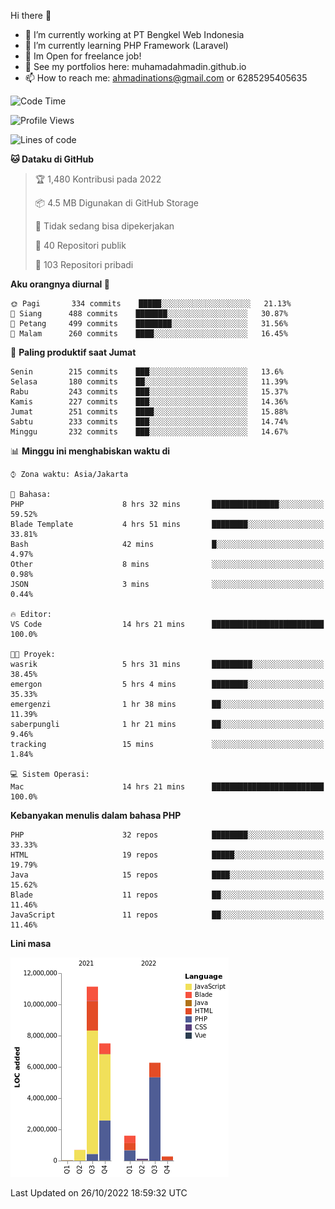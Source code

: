 Hi there 👋

- 🔭 I’m currently working at PT Bengkel Web Indonesia
- 🌱 I’m currently learning PHP Framework (Laravel)
- 📂 Im Open for freelance job!
- 🧷 See my portfolios here: muhamadahmadin.github.io
- 📫 How to reach me: ahmadinations@gmail.com or 6285295405635


<!--START_SECTION:waka-->
![Code Time](http://img.shields.io/badge/Code%20Time-1%2C198%20hrs%2058%20mins-blue)

![Profile Views](http://img.shields.io/badge/Profil%20dilihat-0-blue)

![Lines of code](https://img.shields.io/badge/Sejak%20Hello%20World%20aku%20telah%20menulis-28%20Million%20baris%20kode-blue)

**🐱 Dataku di GitHub** 

> 🏆 1,480 Kontribusi pada 2022
 > 
> 📦 4.5 MB Digunakan di GitHub Storage 
 > 
> 🚫 Tidak sedang bisa dipekerjakan
 > 
> 📜 40 Repositori publik 
 > 
> 🔑 103 Repositori pribadi  
 > 
**Aku orangnya diurnal 🐤** 

```text
🌞 Pagi       334 commits    █████░░░░░░░░░░░░░░░░░░░░   21.13% 
🌆 Siang      488 commits    ███████░░░░░░░░░░░░░░░░░░   30.87% 
🌃 Petang     499 commits    ████████░░░░░░░░░░░░░░░░░   31.56% 
🌙 Malam      260 commits    ████░░░░░░░░░░░░░░░░░░░░░   16.45%

```
📅 **Paling produktif saat Jumat** 

```text
Senin        215 commits    ███░░░░░░░░░░░░░░░░░░░░░░   13.6% 
Selasa       180 commits    ██░░░░░░░░░░░░░░░░░░░░░░░   11.39% 
Rabu         243 commits    ███░░░░░░░░░░░░░░░░░░░░░░   15.37% 
Kamis        227 commits    ███░░░░░░░░░░░░░░░░░░░░░░   14.36% 
Jumat        251 commits    ████░░░░░░░░░░░░░░░░░░░░░   15.88% 
Sabtu        233 commits    ███░░░░░░░░░░░░░░░░░░░░░░   14.74% 
Minggu       232 commits    ███░░░░░░░░░░░░░░░░░░░░░░   14.67%

```


📊 **Minggu ini menghabiskan waktu di** 

```text
⌚︎ Zona waktu: Asia/Jakarta

💬 Bahasa: 
PHP                      8 hrs 32 mins       ███████████████░░░░░░░░░░   59.52% 
Blade Template           4 hrs 51 mins       ████████░░░░░░░░░░░░░░░░░   33.81% 
Bash                     42 mins             █░░░░░░░░░░░░░░░░░░░░░░░░   4.97% 
Other                    8 mins              ░░░░░░░░░░░░░░░░░░░░░░░░░   0.98% 
JSON                     3 mins              ░░░░░░░░░░░░░░░░░░░░░░░░░   0.44%

🔥 Editor: 
VS Code                  14 hrs 21 mins      █████████████████████████   100.0%

🐱‍💻 Proyek: 
wasrik                   5 hrs 31 mins       █████████░░░░░░░░░░░░░░░░   38.45% 
emergon                  5 hrs 4 mins        ████████░░░░░░░░░░░░░░░░░   35.33% 
emergenzi                1 hr 38 mins        ██░░░░░░░░░░░░░░░░░░░░░░░   11.39% 
saberpungli              1 hr 21 mins        ██░░░░░░░░░░░░░░░░░░░░░░░   9.46% 
tracking                 15 mins             ░░░░░░░░░░░░░░░░░░░░░░░░░   1.84%

💻 Sistem Operasi: 
Mac                      14 hrs 21 mins      █████████████████████████   100.0%

```

**Kebanyakan menulis dalam bahasa PHP** 

```text
PHP                      32 repos            ████████░░░░░░░░░░░░░░░░░   33.33% 
HTML                     19 repos            █████░░░░░░░░░░░░░░░░░░░░   19.79% 
Java                     15 repos            ████░░░░░░░░░░░░░░░░░░░░░   15.62% 
Blade                    11 repos            ██░░░░░░░░░░░░░░░░░░░░░░░   11.46% 
JavaScript               11 repos            ██░░░░░░░░░░░░░░░░░░░░░░░   11.46%

```


**Lini masa**

![Chart not found](https://raw.githubusercontent.com/MuhamadAhmadin/MuhamadAhmadin/master/charts/bar_graph.png) 


 Last Updated on 26/10/2022 18:59:32 UTC
<!--END_SECTION:waka-->
